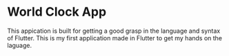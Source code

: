 # World Clock App

This appication is built for getting a good grasp in the language and syntax of Flutter.
This is my first application made in Flutter to get my hands on the laguage.
